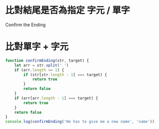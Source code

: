 # 比對結尾是否為指定 字元 / 單字

Confirm the Ending


# 比對單字 + 字元
```js
function confirmEnding(str, target) {
    let arr = str.split(' ')
    if (arr.length <= 1) {
        if (str[str.length - 1] === target) {
            return true
        }
        return false
    } 
    if (arr[arr.length - 1] === target) {
        return true
    }
    return false
}
console.log(confirmEnding('He has to give me a new name', 'name'))
```